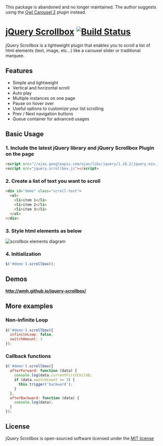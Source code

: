 This package is abandoned and no longer maintained. The author suggests using the [Owl Carousel 2](https://github.com//OwlCarousel2/OwlCarousel2) plugin instead.


# [jQuery Scrollbox](http://wmh.github.io/jquery-scrollbox/) [![Build Status](https://travis-ci.org/wmh/jquery-scrollbox.svg?branch=master)](https://travis-ci.org/wmh/jquery-scrollbox)

jQuery Scrollbox is a lightweight plugin that enables you to scroll a list of html elements (text, image, etc...) like a carousel slider or traditional marquee.

## Features

* Simple and lightweight
* Vertical and horizontal scroll
* Auto play
* Multiple instances on one page
* Pause on hover over
* Useful options to customize your list scrolling
* Prev / Next navigation buttons
* Queue container for advanced usages

## Basic Usage

### 1. Include the latest jQuery library and jQuery Scrollbox Plugin on the page
```html
<script src="//ajax.googleapis.com/ajax/libs/jquery/1.10.2/jquery.min.js"></script>
<script src="jquery.scrollbox.js"></script>
```

### 2. Create a list of text you want to scroll
```html
<div id="demo" class="scroll-text">
  <ul>
    <li>item 1</li>
    <li>item 2</li>
    <li>item 3</li>
  </ul>
</div>
```

### 3. Style html elements as below

![scrollbox elements diagram](http://wmh.github.io/jquery-scrollbox/img/wireframe.png)

### 4. Initialization
```js
$('#demo').scrollbox();
```

## Demos

__http://wmh.github.io/jquery-scrollbox/__

## More examples

### Non-infinite Loop

```js
$('#demo').scrollbox({
  infiniteLoop: false,
  switchAmount: 3
});

```

### Callback functions

```js
$('#demo').scrollbox({
  afterForward: function (data) {
    console.log(data.currentFirstChild);
    if (data.switchCount >= 3) {
      this.trigger('backward');
    }
  },
  afterBackward: function (data) {
    console.log(data);
  }
});

```

## License

jQuery Scrollbox is open-sourced software licensed under the [MIT license](http://opensource.org/licenses/MIT)
